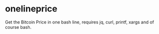 # onelineprice
Get the Bitcoin Price in one bash line, requires jq, curl, printf, xargs and of course bash.
